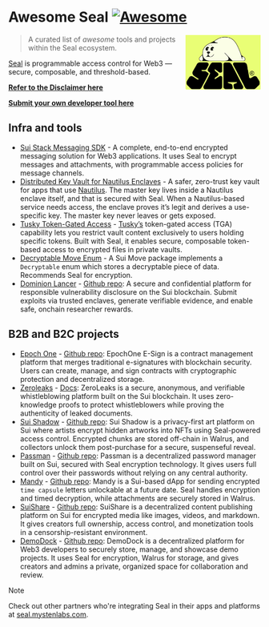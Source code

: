 # Awesome Seal [![Awesome](https://awesome.re/badge.svg)](https://awesome.re)

<a href="https://seal.mystenlabs.com"><img alt="Seal logo" src="media/seal_logo.png" align="right" width="150" /></a>

> A curated list of _awesome_ tools and projects within the Seal ecosystem.

[Seal](https://seal.mystenlabs.com/) is programmable access control for Web3 — secure, composable, and threshold-based.

[**Refer to the Disclaimer here**](DISCLAIMER.md)

[**Submit your own developer tool here**](CONTRIBUTING.md)

## Infra and tools

- [Sui Stack Messaging SDK](https://github.com/MystenLabs/sui-stack-messaging-sdk) - A complete, end-to-end encrypted messaging solution for Web3 applications. It uses Seal to encrypt messages and attachments, with programmable access policies for message channels.
- [Distributed Key Vault for Nautilus Enclaves](https://github.com/lockin-bot/seal-kms) - A safer, zero-trust key vault for apps that use [Nautilus](https://sui.io/nautilus). The master key lives inside a Nautilus enclave itself, and that is secured with Seal. When a Nautilus-based service needs access, the enclave proves it’s legit and derives a use-specific key. The master key never leaves or gets exposed.
- [Tusky Token-Gated Access](https://github.com/tusky-io/tusky-smart-contracts/blob/main/TGA.md) - [Tusky’s](https://tusky.io/) token-gated access (TGA) capability lets you restrict vault content exclusively to users holding specific tokens. Built with Seal, it enables secure, composable token-based access to encrypted files in private vaults.
- [Decryptable Move Enum](https://github.com/studio-mirai/decryptable) - A Sui Move package implements a `Decryptable` enum which stores a decryptable piece of data. Recommends Seal for encryption.
- [Dominion Lancer](https://lancer.dominion.zone/) - [Github repo](https://github.com/dominion-zone/dominion-lancer): A secure and confidential platform for responsible vulnerability disclosure on the Sui blockchain. Submit exploits via trusted enclaves, generate verifiable evidence, and enable safe, onchain researcher rewards.

## B2B and B2C projects

- [Epoch One](https://epoch-one.vercel.app/) - [Github repo](https://github.com/T-adero1/epoch_one): EpochOne E-Sign is a contract management platform that merges traditional e-signatures with blockchain security. Users can create, manage, and sign contracts with cryptographic protection and decentralized storage.
- [Zeroleaks](https://www.zeroleaks.xyz/) - [Docs](https://zeroleaks.notaku.site/): ZeroLeaks is a secure, anonymous, and verifiable whistleblowing platform built on the Sui blockchain. It uses zero-knowledge proofs to protect whistleblowers while proving the authenticity of leaked documents.
- [Sui Shadow](https://sui-shadow.vercel.app/) - [Github repo](https://github.com/Sahilgill24/SuiShadow): Sui Shadow is a privacy-first art platform on Sui where artists encrypt hidden artworks into NFTs using Seal-powered access control. Encrypted chunks are stored off-chain in Walrus, and collectors unlock them post-purchase for a secure, suspenseful reveal.
- [Passman](https://passman-six.vercel.app/) - [Github repo](https://github.com/dam2onkid/passman): Passman is a decentralized password manager built on Sui, secured with Seal encryption technology. It gives users full control over their passwords without relying on any central authority.
- [Mandy](https://mandylab.vercel.app/) - [Github repo](https://github.com/rzexin/Mandy): Mandy is a Sui-based dApp for sending encrypted `time capsule` letters unlockable at a future date. Seal handles encryption and timed decryption, while attachments are securely stored in Walrus.
- [SuiShare](https://sui-share.vercel.app/) - [Github repo](https://github.com/xiaodi007/suiShare): SuiShare is a decentralized content publishing platform on Sui for encrypted media like images, videos, and markdown. It gives creators full ownership, access control, and monetization tools in a censorship-resistant environment.
- [DemoDock](https://demo-dock.vercel.app/) - [Github repo](https://github.com/404ll/DemoDock/blob/main/README_EN.md): DemoDock is a decentralized platform for Web3 developers to securely store, manage, and showcase demo projects. It uses Seal for encryption, Walrus for storage, and gives creators and admins a private, organized space for collaboration and review.

> [!NOTE]
> Check out other partners who're integrating Seal in their apps and platforms at [seal.mystenlabs.com](https://seal.mystenlabs.com/).

